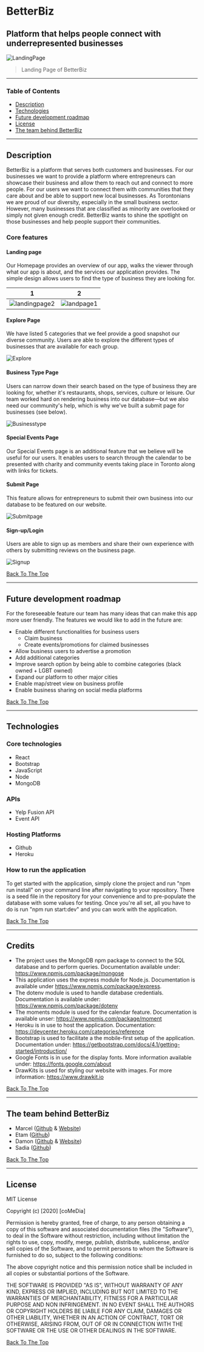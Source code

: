  # BetterBiz 
 ## Platform that helps people connect with underrepresented businesses 

![LandingPage](https://user-images.githubusercontent.com/64391826/89501772-ea56ac80-d791-11ea-9f57-ed6677804197.png)
 

  > Landing Page of BetterBiz

 ---

  ### Table of Contents
 - [Description](#description)
 - [Technologies](#technologies)
 - [Future development roadmap](#future-development-roadmap)
 - [License](#license)
 - [The team behind BetterBiz](#the-team-behind-BetterBiz)

  ---

  ## Description
 <p> BetterBiz is a platform that serves both customers and businesses. For our businesses we want to provide a platform where entrepreneurs can showcase their business and allow them to reach out and connect to more people.  For our users we want to connect them with communities that they care about and be able to support new local businesses. As Torontonians we are proud of our diversity, especially in the small business sector. However, many businesses that are classified as minority are overlooked or simply not given enough credit. BetterBiz wants to shine the spotlight on those businesses and help people support their communities.
 </p>  

### Core features

#### Landing page
 <p> Our Homepage provides an overview of our app, walks the viewer through what our app is about, and the services our application provides. The simple design allows users to find the type of business they are looking for. </p>  
 


1                          |  2
:-------------------------:|:-------------------------:
  ![landingpage2](https://user-images.githubusercontent.com/64391826/89507662-d2375b00-d79a-11ea-983e-7db0dd7d36fd.png) |  ![landpage1](https://user-images.githubusercontent.com/64391826/89507669-d4011e80-d79a-11ea-9890-c44dfa7b1746.png) 


  

#### Explore Page
 <p> We have listed 5 categories that we feel provide a good snapshot our diverse community. Users are able to explore the different types of businesses that are available for each group. </p>  
 
![Explore](https://user-images.githubusercontent.com/64391826/89622216-b4ccc480-d860-11ea-837e-759c2ff01f9b.png)

 
 
#### Business Type Page 
 <p>  Users can narrow down their search based on the type of business they are looking for, whether it's restaurants, shops, services, culture or leisure. Our team worked hard on rendering business into our database—but we also need our community's help, which is why we've built a submit page for businesses (see below).
</p>

![Businesstype](https://user-images.githubusercontent.com/64391826/89622394-fa898d00-d860-11ea-99a6-5efa047544ee.png)
  

#### Special Events Page 
 <p> Our Special Events page is an additional feature that we believe will be useful for our users. It enables users to search through the calendar to be presented with charity and community events taking place in Toronto along with links for tickets. </p> 

  
  
#### Submit Page  
 <p> This feature allows for entrepreneurs to submit their own business into our database to be featured on our website. </p>  

![Submitpage](https://user-images.githubusercontent.com/64391826/89622503-2573e100-d861-11ea-91a0-806b8f515ab4.png)
   
#### Sign-up/Login   
 <p> Users are able to sign up as members and share their own experience with others by submitting reviews on the business page. </p> 

![Signup](https://user-images.githubusercontent.com/64391826/89622287-d2019300-d860-11ea-82d6-0bc9512f3078.png)

[Back To The Top](#table-of-contents)

  ---  
## Future development roadmap  
<p>For the foreseeable feature our team has many ideas that can make this app more user friendly. The features we would like to add in the future are:</p>      

- Enable different functionalities for business users
     - Claim business
     - Create events/promotions for claimed businesses
- Allow business users to advertise a promotion
- Add additional categories
- Improve search option by being able to combine categories (black owned + LGBT owned)
- Expand our platform to other major cities
- Enable map/street view on business profile
- Enable business sharing on social media platforms

 


[Back To The Top](#table-of-contents)

  ---  
 


 ## Technologies

### Core technologies  
- React 
- Bootstrap
- JavaScript 
- Node 
- MongoDB 
   
### APIs
- Yelp Fusion API 
- Event API 

### Hosting Platforms 
- Github
- Heroku

### How to run the application 

To get started with the application, simply clone the project and run "npm run install" on your command line after navigating to your repository. There is a seed file in the repository for your convenience and to pre-populate the database with some values for testing. Once you're all set, all you have to do is run "npm run start:dev" and you can work with the application.
 
  [Back To The Top](#table-of-contents)

  ----


## Credits 
- The project uses the MongoDB npm package to connect to the SQL database and to perform queries. Documentation available under: https://www.npmjs.com/package/mongose
- This application uses the express module for Node.js. Documentation is available under https://www.npmjs.com/package/express.
- The dotenv module is used to handle database credentials. Documentation is available under: https://www.npmjs.com/package/dotenv
- The moments module is used for the calendar feature. Documentation is available unser: https://www.npmjs.com/package/moment
- Heroku is in use to host the application. Documentation: https://devcenter.heroku.com/categories/reference
- Bootstrap is used to facilitate a the mobile-first setup of the application. Documentation under: https://getbootstrap.com/docs/4.1/getting-started/introduction/
- Google Fonts is in use for the display fonts. More information available under: https://fonts.google.com/about  
- DrawKits is used for styling our website with images. For more information: https://www.drawkit.io

 [Back To The Top](#table-of-contents)

  ---

 
  ## The team behind BetterBiz
  - Marcel ([Github](http://github.com/cestmarcel) & [Website](https://marcelthiemann.com))
  - Etam ([Github](https://github.com/etammao)) 
  - Damon ([Github](https://github.com/Damon-Zhong) & [Website](https://damon-zhong.github.io/Responsiveness-Portfolio/))
  - Sadia ([Github](https://github.com/sadia110)) 

 [Back To The Top](#table-of-contents)

  ---

  ## License

  MIT License

  Copyright (c) [2020] [coMeDia]

  Permission is hereby granted, free of charge, to any person obtaining a copy
 of this software and associated documentation files (the "Software"), to deal
 in the Software without restriction, including without limitation the rights
 to use, copy, modify, merge, publish, distribute, sublicense, and/or sell
 copies of the Software, and to permit persons to whom the Software is
 furnished to do so, subject to the following conditions:

  The above copyright notice and this permission notice shall be included in all
 copies or substantial portions of the Software.

  THE SOFTWARE IS PROVIDED "AS IS", WITHOUT WARRANTY OF ANY KIND, EXPRESS OR
 IMPLIED, INCLUDING BUT NOT LIMITED TO THE WARRANTIES OF MERCHANTABILITY,
 FITNESS FOR A PARTICULAR PURPOSE AND NON INFRINGEMENT. IN NO EVENT SHALL THE
 AUTHORS OR COPYRIGHT HOLDERS BE LIABLE FOR ANY CLAIM, DAMAGES OR OTHER
 LIABILITY, WHETHER IN AN ACTION OF CONTRACT, TORT OR OTHERWISE, ARISING FROM,
 OUT OF OR IN CONNECTION WITH THE SOFTWARE OR THE USE OR OTHER DEALINGS IN THE
 SOFTWARE.

  [Back To The Top](#table-of-contents)
